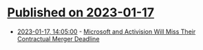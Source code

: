 # [Published on 2023-01-17](index.md)

* [2023-01-17, 14:05:00](https://soylentnews.org/article.pl?sid=23/01/15/1836247&from=rss) - [Microsoft and Activision Will Miss Their Contractual Merger Deadline](https://soylentnews.org/article.pl?sid=23/01/15/1836247&from=rss)
